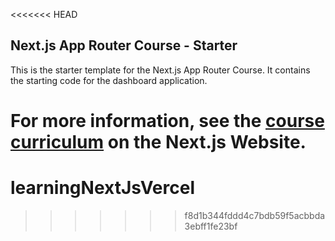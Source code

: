<<<<<<< HEAD
## Next.js App Router Course - Starter

This is the starter template for the Next.js App Router Course. It contains the starting code for the dashboard application.

For more information, see the [course curriculum](https://nextjs.org/learn) on the Next.js Website.
=======
# learningNextJsVercel
>>>>>>> f8d1b344fddd4c7bdb59f5acbbda3ebff1fe23bf
